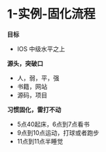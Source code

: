 # 1-实例-固化流程

**目标**

* IOS 中级水平之上

**源头，突破口**

* 人，弱，平，强
* 书籍，网站
* 源码，项目

**习惯固化，雷打不动**

* 5点40起床，6点到7点看书
* 9点到10点运动，打球或者跑步
* 11点到11点半睡觉

